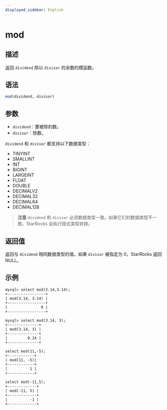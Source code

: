 ```yaml
---
displayed_sidebar: English
---
```


# mod

## 描述

返回 `dividend` 除以 `divisor` 的余数的模函数。

## 语法

```SQL
mod(dividend, divisor)
```

## 参数

- `dividend`：要被除的数。
- `divisor`：除数。

`dividend` 和 `divisor` 都支持以下数据类型：

- TINYINT
- SMALLINT
- INT
- BIGINT
- LARGEINT
- FLOAT
- DOUBLE
- DECIMALV2
- DECIMAL32
- DECIMAL64
- DECIMAL128

> **注意**
> `dividend` 和 `divisor` 必须数据类型一致。如果它们的数据类型不一致，StarRocks 会执行隐式类型转换。

## 返回值

返回与 `dividend` 相同数据类型的值。如果 `divisor` 被指定为 0，StarRocks 返回 NULL。

## 示例

```Plain
mysql> select mod(3.14,3.14);
+-----------------+
| mod(3.14, 3.14) |
+-----------------+
|               0 |
+-----------------+

mysql> select mod(3.14, 3);
+--------------+
| mod(3.14, 3) |
+--------------+
|         0.14 |
+--------------+

select mod(11,-5);
+------------+
| mod(11, -5)|
+------------+
|          1 |
+------------+

select mod(-11,5);
+-------------+
| mod(-11, 5) |
+-------------+
|          -1 |
+-------------+
```